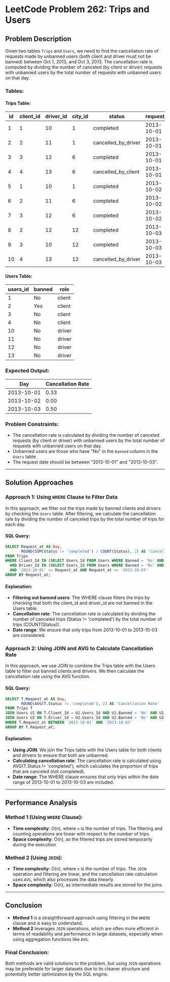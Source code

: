 # LeetCode Problem 262: Trips and Users

## Problem Description

Given two tables `Trips` and `Users`, we need to find the cancellation rate of requests made by unbanned users (both client and driver must not be banned) between Oct 1, 2013, and Oct 3, 2013. The cancellation rate is computed by dividing the number of canceled (by client or driver) requests with unbanned users by the total number of requests with unbanned users on that day.

### Tables:

#### Trips Table:

| id  | client_id | driver_id | city_id | status              | request_at |
|-----|-----------|-----------|---------|---------------------|------------|
| 1   | 1         | 10        | 1       | completed           | 2013-10-01 |
| 2   | 2         | 11        | 1       | cancelled_by_driver | 2013-10-01 |
| 3   | 3         | 12        | 6       | completed           | 2013-10-01 |
| 4   | 4         | 13        | 6       | cancelled_by_client | 2013-10-01 |
| 5   | 1         | 10        | 1       | completed           | 2013-10-02 |
| 6   | 2         | 11        | 6       | completed           | 2013-10-02 |
| 7   | 3         | 12        | 6       | completed           | 2013-10-02 |
| 8   | 2         | 12        | 12      | completed           | 2013-10-03 |
| 9   | 3         | 10        | 12      | completed           | 2013-10-03 |
| 10  | 4         | 13        | 12      | cancelled_by_driver | 2013-10-03 |

#### Users Table:

| users_id | banned | role   |
|----------|--------|--------|
| 1        | No     | client |
| 2        | Yes    | client |
| 3        | No     | client |
| 4        | No     | client |
| 10       | No     | driver |
| 11       | No     | driver |
| 12       | No     | driver |
| 13       | No     | driver |

### Expected Output:

| Day        | Cancellation Rate |
|------------|-------------------|
| 2013-10-01 | 0.33              |
| 2013-10-02 | 0.00              |
| 2013-10-03 | 0.50              |

### Problem Constraints:
- The cancellation rate is calculated by dividing the number of canceled requests (by client or driver) with unbanned users by the total number of requests with unbanned users on that day.
- Unbanned users are those who have "No" in the `banned` column in the `Users` table.
- The request date should be between "2013-10-01" and "2013-10-03".
  
---

## Solution Approaches

### Approach 1: Using `WHERE` Clause to Filter Data

In this approach, we filter out the trips made by banned clients and drivers by checking the `Users` table. After filtering, we calculate the cancellation rate by dividing the number of canceled trips by the total number of trips for each day.

#### SQL Query:
```sql
SELECT Request_at AS Day, 
       ROUND(SUM(Status != 'completed') / COUNT(Status), 2) AS 'Cancellation Rate' 
FROM Trips 
WHERE Client_Id IN (SELECT Users_Id FROM Users WHERE Banned = 'No' AND Role = 'client') 
  AND Driver_Id IN (SELECT Users_Id FROM Users WHERE Banned = 'No' AND Role = 'driver') 
  AND '2013-10-01' <= Request_at AND Request_at <= '2013-10-03' 
GROUP BY Request_at;
```
#### Explanation:
- **Filtering out banned users**: The WHERE clause filters the trips by checking that both the client_id and driver_id are not banned in the Users table.
- **Cancellation rate**: The cancellation rate is calculated by dividing the number of canceled trips (Status != 'completed') by the total number of trips (COUNT(Status)).
- **Date range**: We ensure that only trips from 2013-10-01 to 2013-10-03 are considered.

### Approach 2: Using JOIN and AVG to Calculate Cancellation Rate
In this approach, we use JOIN to combine the Trips table with the Users table to filter out banned clients and drivers. We then calculate the cancellation rate using the AVG function.

#### SQL Query:
```sql
SELECT T.Request_at AS Day, 
       ROUND(AVG(T.Status != 'completed'), 2) AS 'Cancellation Rate'
FROM Trips T
JOIN Users U1 ON T.Client_Id = U1.Users_Id AND U1.Banned = 'No' AND U1.Role = 'client'
JOIN Users U2 ON T.Driver_Id = U2.Users_Id AND U2.Banned = 'No' AND U2.Role = 'driver'
WHERE T.Request_at BETWEEN '2013-10-01' AND '2013-10-03'
GROUP BY T.Request_at;
```
#### Explanation:
- **Using JOIN**: We join the Trips table with the Users table for both clients and drivers to ensure that both are unbanned.
- **Calculating cancellation rate**: The cancellation rate is calculated using AVG(T.Status != 'completed'), which calculates the proportion of trips that are canceled (not completed).
- **Date range**: The WHERE clause ensures that only trips within the date range of 2013-10-01 to 2013-10-03 are included.
---

## Performance Analysis

### Method 1 (Using `WHERE` Clause):

- **Time complexity**: O(n), where `n` is the number of trips. The filtering and counting operations are linear with respect to the number of trips.
- **Space complexity**: O(n), as the filtered trips are stored temporarily during the execution.

### Method 2 (Using `JOIN`):

- **Time complexity**: O(n), where `n` is the number of trips. The `JOIN` operation and filtering are linear, and the cancellation rate calculation uses `AVG`, which also processes the data linearly.
- **Space complexity**: O(n), as intermediate results are stored for the joins.

---

## Conclusion

- **Method 1** is a straightforward approach using filtering in the `WHERE` clause and is easy to understand.
- **Method 2** leverages `JOIN` operations, which are often more efficient in terms of readability and performance in large datasets, especially when using aggregation functions like `AVG`.

### Final Conclusion:
Both methods are valid solutions to the problem, but using `JOIN` operations may be preferable for larger datasets due to its cleaner structure and potentially better optimization by the SQL engine.
